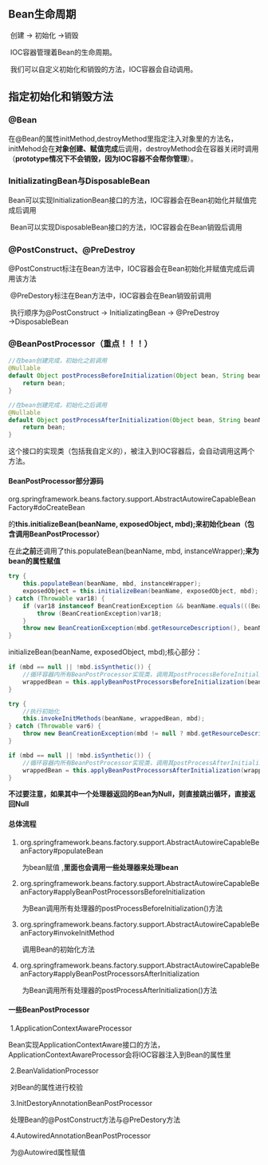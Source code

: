 ## Bean生命周期

​	创建 → 初始化 →销毁

​	IOC容器管理着Bean的生命周期。

​	我们可以自定义初始化和销毁的方法，IOC容器会自动调用。



## 指定初始化和销毁方法

### @Bean

​	在@Bean的属性initMethod,destroyMethod里指定注入对象里的方法名，initMehod会在**对象创建、赋值完成**后调用，destroyMethod会在容器关闭时调用（**prototype情况下不会销毁，因为IOC容器不会帮你管理**）。

### InitializatingBean与DisposableBean

​	Bean可以实现InitializationBean接口的方法，IOC容器会在Bean初始化并赋值完成后调用

​	Bean可以实现DisposableBean接口的方法，IOC容器会在Bean销毁后调用

### @PostConstruct、@PreDestroy

​	@PostConstruct标注在Bean方法中，IOC容器会在Bean初始化并赋值完成后调用该方法

​	@PreDestory标注在Bean方法中，IOC容器会在Bean销毁前调用

​	执行顺序为@PostConstruct → InitializatingBean → @PreDestroy →DisposableBean

### @BeanPostProcessor（重点！！！）

```java
//在bean创建完成，初始化之前调用
@Nullable
default Object postProcessBeforeInitialization(Object bean, String beanName) throws BeansException {
    return bean;
}

//在bean创建完成，初始化之后调用
@Nullable
default Object postProcessAfterInitialization(Object bean, String beanName) throws BeansException {
    return bean;
}
```

这个接口的实现类（包括我自定义的），被注入到IOC容器后，会自动调用这两个方法。

#### BeanPostProcessor部分源码

org.springframework.beans.factory.support.AbstractAutowireCapableBeanFactory#doCreateBean

的**this.initializeBean(beanName, exposedObject, mbd);来初始化bean（包含调用BeanPostProcessor）**

在此**之前**还调用了this.populateBean(beanName, mbd, instanceWrapper);**来为bean的属性赋值**

```java
try {
    this.populateBean(beanName, mbd, instanceWrapper);
    exposedObject = this.initializeBean(beanName, exposedObject, mbd);
} catch (Throwable var18) {
    if (var18 instanceof BeanCreationException && beanName.equals(((BeanCreationException)var18).getBeanName())) {
        throw (BeanCreationException)var18;
    }
    throw new BeanCreationException(mbd.getResourceDescription(), beanName, "Initialization of bean failed", var18);
}
```

initializeBean(beanName, exposedObject, mbd);核心部分：

```java
if (mbd == null || !mbd.isSynthetic()) {
    //循环容器内所有BeanPostProcessor实现类，调用其postProcessBeforeInitialization()方法
    wrappedBean = this.applyBeanPostProcessorsBeforeInitialization(bean, beanName);
}

try {
    //执行初始化
    this.invokeInitMethods(beanName, wrappedBean, mbd);
} catch (Throwable var6) {
    throw new BeanCreationException(mbd != null ? mbd.getResourceDescription() : null, beanName, "Invocation of init method failed", var6);
}

if (mbd == null || !mbd.isSynthetic()) {
    //循环容器内所有BeanPostProcessor实现类，调用其postProcessAfterInitialization()方法
    wrappedBean = this.applyBeanPostProcessorsAfterInitialization(wrappedBean, beanName);
}
```

**不过要注意，如果其中一个处理器返回的Bean为Null，则直接跳出循环，直接返回Null**

#### 总体流程

 1. org.springframework.beans.factory.support.AbstractAutowireCapableBeanFactory#populateBean

    ​	为bean赋值 ,**里面也会调用一些处理器来处理bean**

 2. org.springframework.beans.factory.support.AbstractAutowireCapableBeanFactory#applyBeanPostProcessorsBeforeInitialization

    ​	为Bean调用所有处理器的postProcessBeforeInitialization()方法

 3. org.springframework.beans.factory.support.AbstractAutowireCapableBeanFactory#invokeInitMethod

    ​	调用Bean的初始化方法

 4. org.springframework.beans.factory.support.AbstractAutowireCapableBeanFactory#applyBeanPostProcessorsAfterInitialization

    ​	为Bean调用所有处理器的postProcessAfterInitialization()方法

#### 一些BeanPostProcessor

​	1.ApplicationContextAwareProcessor

​		Bean实现ApplicationContextAware接口的方法，ApplicationContextAwareProcessor会将IOC容器注入到Bean的属性里

​	2.BeanValidationProcessor

​		对Bean的属性进行校验

​	3.InitDestoryAnnotationBeanPostProcessor

​		处理Bean的@PostConstruct方法与@PreDestory方法

​	4.AutowiredAnnotationBeanPostProcessor

​		为@Autowired属性赋值